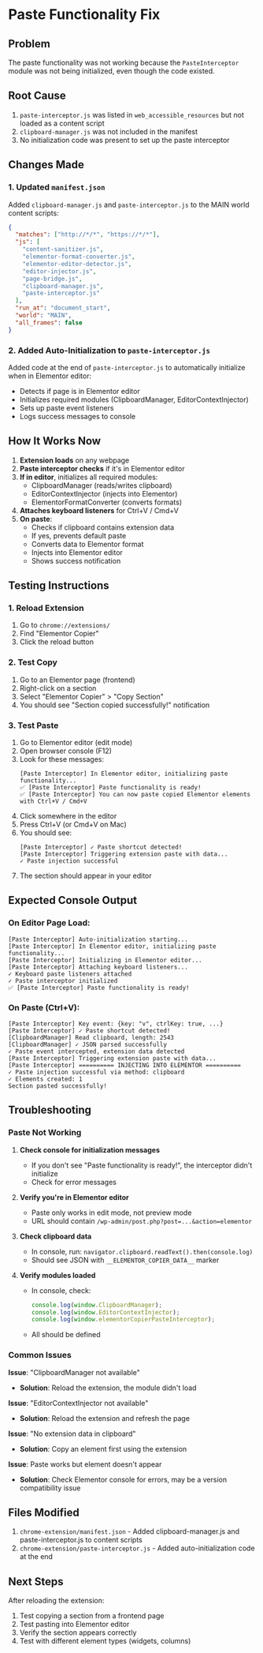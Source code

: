 # Paste Functionality Fix

## Problem
The paste functionality was not working because the `PasteInterceptor` module was not being initialized, even though the code existed.

## Root Cause
1. `paste-interceptor.js` was listed in `web_accessible_resources` but not loaded as a content script
2. `clipboard-manager.js` was not included in the manifest
3. No initialization code was present to set up the paste interceptor

## Changes Made

### 1. Updated `manifest.json`
Added `clipboard-manager.js` and `paste-interceptor.js` to the MAIN world content scripts:

```json
{
  "matches": ["http://*/*", "https://*/*"],
  "js": [
    "content-sanitizer.js",
    "elementor-format-converter.js",
    "elementor-editor-detector.js",
    "editor-injector.js",
    "page-bridge.js",
    "clipboard-manager.js",
    "paste-interceptor.js"
  ],
  "run_at": "document_start",
  "world": "MAIN",
  "all_frames": false
}
```

### 2. Added Auto-Initialization to `paste-interceptor.js`
Added code at the end of `paste-interceptor.js` to automatically initialize when in Elementor editor:

- Detects if page is in Elementor editor
- Initializes required modules (ClipboardManager, EditorContextInjector)
- Sets up paste event listeners
- Logs success messages to console

## How It Works Now

1. **Extension loads** on any webpage
2. **Paste interceptor checks** if it's in Elementor editor
3. **If in editor**, initializes all required modules:
   - ClipboardManager (reads/writes clipboard)
   - EditorContextInjector (injects into Elementor)
   - ElementorFormatConverter (converts formats)
4. **Attaches keyboard listeners** for Ctrl+V / Cmd+V
5. **On paste**:
   - Checks if clipboard contains extension data
   - If yes, prevents default paste
   - Converts data to Elementor format
   - Injects into Elementor editor
   - Shows success notification

## Testing Instructions

### 1. Reload Extension
1. Go to `chrome://extensions/`
2. Find "Elementor Copier"
3. Click the reload button

### 2. Test Copy
1. Go to an Elementor page (frontend)
2. Right-click on a section
3. Select "Elementor Copier" > "Copy Section"
4. You should see "Section copied successfully!" notification

### 3. Test Paste
1. Go to Elementor editor (edit mode)
2. Open browser console (F12)
3. Look for these messages:
   ```
   [Paste Interceptor] In Elementor editor, initializing paste functionality...
   ✅ [Paste Interceptor] Paste functionality is ready!
   ✅ [Paste Interceptor] You can now paste copied Elementor elements with Ctrl+V / Cmd+V
   ```
4. Click somewhere in the editor
5. Press Ctrl+V (or Cmd+V on Mac)
6. You should see:
   ```
   [Paste Interceptor] ✓ Paste shortcut detected!
   [Paste Interceptor] Triggering extension paste with data...
   ✓ Paste injection successful
   ```
7. The section should appear in your editor

## Expected Console Output

### On Editor Page Load:
```
[Paste Interceptor] Auto-initialization starting...
[Paste Interceptor] In Elementor editor, initializing paste functionality...
[Paste Interceptor] Initializing in Elementor editor...
[Paste Interceptor] Attaching keyboard listeners...
✓ Keyboard paste listeners attached
✓ Paste interceptor initialized
✅ [Paste Interceptor] Paste functionality is ready!
```

### On Paste (Ctrl+V):
```
[Paste Interceptor] Key event: {key: "v", ctrlKey: true, ...}
[Paste Interceptor] ✓ Paste shortcut detected!
[ClipboardManager] Read clipboard, length: 2543
[ClipboardManager] ✓ JSON parsed successfully
✓ Paste event intercepted, extension data detected
[Paste Interceptor] Triggering extension paste with data...
[Paste Interceptor] ========== INJECTING INTO ELEMENTOR ==========
✓ Paste injection successful via method: clipboard
✓ Elements created: 1
Section pasted successfully!
```

## Troubleshooting

### Paste Not Working
1. **Check console for initialization messages**
   - If you don't see "Paste functionality is ready!", the interceptor didn't initialize
   - Check for error messages

2. **Verify you're in Elementor editor**
   - Paste only works in edit mode, not preview mode
   - URL should contain `/wp-admin/post.php?post=...&action=elementor`

3. **Check clipboard data**
   - In console, run: `navigator.clipboard.readText().then(console.log)`
   - Should see JSON with `__ELEMENTOR_COPIER_DATA__` marker

4. **Verify modules loaded**
   - In console, check:
     ```javascript
     console.log(window.ClipboardManager);
     console.log(window.EditorContextInjector);
     console.log(window.elementorCopierPasteInterceptor);
     ```
   - All should be defined

### Common Issues

**Issue**: "ClipboardManager not available"
- **Solution**: Reload the extension, the module didn't load

**Issue**: "EditorContextInjector not available"  
- **Solution**: Reload the extension and refresh the page

**Issue**: "No extension data in clipboard"
- **Solution**: Copy an element first using the extension

**Issue**: Paste works but element doesn't appear
- **Solution**: Check Elementor console for errors, may be a version compatibility issue

## Files Modified

1. `chrome-extension/manifest.json` - Added clipboard-manager.js and paste-interceptor.js to content scripts
2. `chrome-extension/paste-interceptor.js` - Added auto-initialization code at the end

## Next Steps

After reloading the extension:
1. Test copying a section from a frontend page
2. Test pasting into Elementor editor
3. Verify the section appears correctly
4. Test with different element types (widgets, columns)

